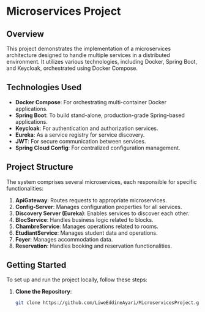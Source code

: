 # Microservices Project

## Overview

This project demonstrates the implementation of a microservices architecture designed to handle multiple services in a distributed environment. It utilizes various technologies, including Docker, Spring Boot, and Keycloak, orchestrated using Docker Compose.

## Technologies Used

- **Docker Compose**: For orchestrating multi-container Docker applications.
- **Spring Boot**: To build stand-alone, production-grade Spring-based applications.
- **Keycloak**: For authentication and authorization services.
- **Eureka**: As a service registry for service discovery.
- **JWT**: For secure communication between services.
- **Spring Cloud Config**: For centralized configuration management.

## Project Structure

The system comprises several microservices, each responsible for specific functionalities:

1. **ApiGateway**: Routes requests to appropriate microservices.
2. **Config-Server**: Manages configuration properties for all services.
3. **Discovery Server (Eureka)**: Enables services to discover each other.
4. **BlocService**: Handles business logic related to blocks.
5. **ChambreService**: Manages operations related to rooms.
6. **EtudiantService**: Manages student data and operations.
7. **Foyer**: Manages accommodation data.
8. **Reservation**: Handles booking and reservation functionalities.

## Getting Started

To set up and run the project locally, follow these steps:

1. **Clone the Repository**:

   ```bash
   git clone https://github.com/LiweEddineAyari/MicroservicesProject.git
